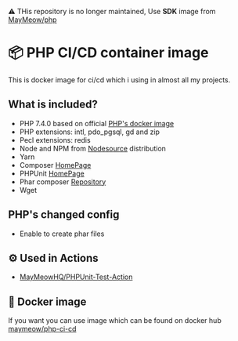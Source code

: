 :warning: THis repository is no longer maintained, Use **SDK** image from [MayMeow/php](https://github.com/MayMeow/php)

# 📦 PHP CI/CD container image

This is docker image for ci/cd which i using in almost all my projects.

## What is included?

* PHP 7.4.0 based on official [PHP's docker image](https://hub.docker.com/_/php)
* PHP extensions: intl, pdo_pgsql, gd and zip
* Pecl extensions: redis
* Node and NPM from [Nodesource](https://github.com/nodesource/distributions) distribution
* Yarn
* Composer [HomePage](https://getcomposer.org/)
* PHPUnit [HomePage](https://phpunit.de/)
* Phar composer [Repository](https://github.com/clue/phar-composer)
* Wget

## PHP's changed config

* Enable to create phar files

## ⚙ Used in Actions

* [MayMeowHQ/PHPUnit-Test-Action](https://github.com/MayMeowHQ/PHPUnit-Test-Action)

## 🐳 Docker image

If you want you can use image which can be found on docker hub [maymeow/php-ci-cd](https://hub.docker.com/repository/docker/maymeow/php-ci-cd)
